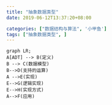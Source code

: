 ```yaml
---
title: "抽象数据类型"
date: 2019-06-12T13:37:20+08:00

categories: ["数据结构与算法", '小甲鱼']
tags: ["抽象数据类型", ]
---
```


```mermaid
graph LR;
A[ADT] --> B(定义)
B --> C(数据模型)
B-->D(支持的运算)
A -->E(实现)
E-->G(逻辑实现)
E-->H(实现方式)
A-->F(应用)
```



